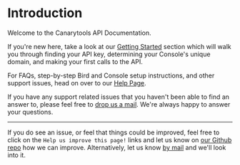 # Introduction 

Welcome to the Canarytools API Documentation.

If you're new here, take a look at our [Getting Started](guide/getting-started) section which will walk you through finding your API key, determining your Console's unique domain, and making your first calls to the API.

For FAQs, step-by-step Bird and Console setup instructions, and other support issues, head on over to our [Help Page](https://help.canary.tools/).

If you have any support related issues that you haven't been able to find an answer to, please feel free to [drop us a mail](mailto:support@canary.tools). We're always happy to answer your questions.

___

If you do see an issue, or feel that things could be improved, feel free to click on the `Help us improve this page!` links and let us know on [our Github repo](https://github.com/thinkst/canarytools-docs) how we can improve. Alternatively, let us know [by mail](mailto:support@canary.tools) and we'll look into it.
